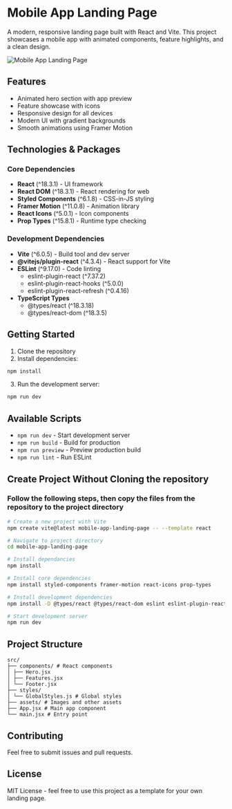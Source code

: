 # Mobile App Landing Page

A modern, responsive landing page built with React and Vite. This project showcases a mobile app with animated components, feature highlights, and a clean design.

![Mobile App Landing Page](./src/assets/app-banner.jpg)
## Features

- Animated hero section with app preview
- Feature showcase with icons
- Responsive design for all devices
- Modern UI with gradient backgrounds
- Smooth animations using Framer Motion

## Technologies & Packages

### Core Dependencies
- **React** (^18.3.1) - UI framework
- **React DOM** (^18.3.1) - React rendering for web
- **Styled Components** (^6.1.8) - CSS-in-JS styling
- **Framer Motion** (^11.0.8) - Animation library
- **React Icons** (^5.0.1) - Icon components
- **Prop Types** (^15.8.1) - Runtime type checking

### Development Dependencies
- **Vite** (^6.0.5) - Build tool and dev server
- **@vitejs/plugin-react** (^4.3.4) - React support for Vite
- **ESLint** (^9.17.0) - Code linting
  - eslint-plugin-react (^7.37.2)
  - eslint-plugin-react-hooks (^5.0.0)
  - eslint-plugin-react-refresh (^0.4.16)
- **TypeScript Types**
  - @types/react (^18.3.18)
  - @types/react-dom (^18.3.5)

## Getting Started

1. Clone the repository
2. Install dependencies:
```bash
npm install
```
3. Run the development server:
```bash
npm run dev
```

## Available Scripts

- `npm run dev` - Start development server
- `npm run build` - Build for production
- `npm run preview` - Preview production build
- `npm run lint` - Run ESLint

## Create Project Without Cloning the repository
### Follow the following steps, then copy the files from the repository to the project directory

```bash
# Create a new project with Vite
npm create vite@latest mobile-app-landing-page -- --template react

# Navigate to project directory
cd mobile-app-landing-page

# Install dependancies
npm install

# Install core dependencies
npm install styled-components framer-motion react-icons prop-types

# Install development dependencies
npm install -D @types/react @types/react-dom eslint eslint-plugin-react eslint-plugin-react-hooks eslint-plugin-react-refresh

# Start development server
npm run dev
```

## Project Structure

```
src/
├── components/ # React components
│ ├── Hero.jsx
│ ├── Features.jsx
│ └── Footer.jsx
├── styles/
│ └── GlobalStyles.js # Global styles
├── assets/ # Images and other assets
├── App.jsx # Main app component
└── main.jsx # Entry point
```

## Contributing

Feel free to submit issues and pull requests.

## License

MIT License - feel free to use this project as a template for your own landing page.
